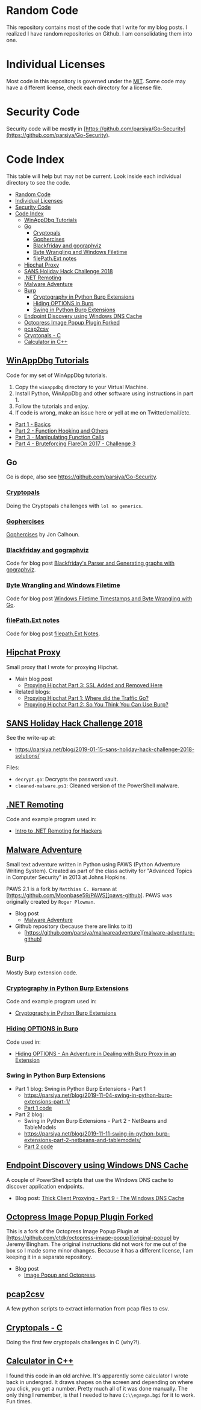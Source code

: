 # Random Code
This repository contains most of the code that I write for my blog posts. I realized I have random repositories on Github. I am consolidating them into one.

# Individual Licenses
Most code in this repository is governed under the [MIT](LICENSE-code). Some code may have a different license, check each directory for a license file.

# Security Code
Security code will be mostly in [https://github.com/parsiya/Go-Security](https://github.com/parsiya/Go-Security).

# Code Index
This table will help but may not be current. Look inside each individual directory to see the code.

<!-- MarkdownTOC -->

- [Random Code](#random-code)
- [Individual Licenses](#individual-licenses)
- [Security Code](#security-code)
- [Code Index](#code-index)
    - [WinAppDbg Tutorials](#winappdbg-tutorials)
    - [Go](#go)
        - [Cryptopals](#cryptopals)
        - [Gophercises](#gophercises)
        - [Blackfriday and gographviz](#blackfriday-and-gographviz)
        - [Byte Wrangling and Windows Filetime](#byte-wrangling-and-windows-filetime)
        - [filePath.Ext notes](#filepathext-notes)
    - [Hipchat Proxy](#hipchat-proxy)
    - [SANS Holiday Hack Challenge 2018](#sans-holiday-hack-challenge-2018)
    - [.NET Remoting](#net-remoting)
    - [Malware Adventure](#malware-adventure)
    - [Burp](#burp)
        - [Cryptography in Python Burp Extensions](#cryptography-in-python-burp-extensions)
        - [Hiding OPTIONS in Burp](#hiding-options-in-burp)
        - [Swing in Python Burp Extensions](#swing-in-python-burp-extensions)
    - [Endpoint Discovery using Windows DNS Cache](#endpoint-discovery-using-windows-dns-cache)
    - [Octopress Image Popup Plugin Forked](#octopress-image-popup-plugin-forked)
    - [pcap2csv](#pcap2csv)
    - [Cryptopals - C](#cryptopals---c)
    - [Calculator in C++](#calculator-in-c)

<!-- /MarkdownTOC -->

## [WinAppDbg Tutorials](winappdbg)
Code for my set of WinAppDbg tutorials.

1. Copy the `winappdbg` directory to your Virtual Machine.
2. Install Python, WinAppDbg and other software using instructions in part 1.
3. Follow the tutorials and enjoy.
4. If code is wrong, make an issue here or yell at me on Twitter/email/etc.

- [Part 1 - Basics][winappdbg-1]
- [Part 2 - Function Hooking and Others][winappdbg-2]
- [Part 3 - Manipulating Function Calls][winappdbg-3]
- [Part 4 - Bruteforcing FlareOn 2017 - Challenge 3][winappdbg-4]

## Go
Go is dope, also see https://github.com/parsiya/Go-Security.

### [Cryptopals](cryptopals/go)
Doing the Cryptopals challenges with `lol no generics`.

### [Gophercises](gophercises/)
[Gophercises](https://gophercises.com/) by Jon Calhoun.

### [Blackfriday and gographviz](markdown-parsing)
Code for blog post [Blackfriday's Parser and Generating graphs with gographviz][blackfriday-gographviz].

### [Byte Wrangling and Windows Filetime](filetime-bytewrangling/)
Code for blog post [Windows Filetime Timestamps and Byte Wrangling with Go][byte-wrangling].

### [filePath.Ext notes](filepath-ext)
Code for blog post [filepath.Ext Notes][filepath-ext].

## [Hipchat Proxy](hipchat-proxy)
Small proxy that I wrote for proxying Hipchat.

- Main blog post
    - [Proxying Hipchat Part 3: SSL Added and Removed Here][hipchat-3]
- Related blogs:
    - [Proxying Hipchat Part 1: Where did the Traffic Go?][hipchat-1]
    - [Proxying Hipchat Part 2: So You Think You Can Use Burp?][hipchat-2]

## [SANS Holiday Hack Challenge 2018](sans-holidayhack-2018)
See the write-up at:

* https://parsiya.net/blog/2019-01-15-sans-holiday-hack-challenge-2018-solutions/

Files:

* `decrypt.go`: Decrypts the password vault.
* `cleaned-malware.ps1`: Cleaned version of the PowerShell malware.

## [.NET Remoting](net-remoting)
Code and example program used in:

- [Intro to .NET Remoting for Hackers][net-remoting]

## [Malware Adventure](malware-adventure)
Small text adventure written in Python using PAWS (Python Adventure Writing System). Created as part of the class activity for "Advanced Topics in Computer Security" in 2013 at Johns Hopkins.

PAWS 2.1 is a fork by `Matthias C. Hormann` at [https://github.com/Moonbase59/PAWS][paws-github]. PAWS was originally created by `Roger Plowman`.

- Blog post
    - [Malware Adventure][malware-adventure-blog]
- Github repository (because there are links to it)
    - [https://github.com/parsiya/malwareadventure][malware-adventure-github]

## Burp
Mostly Burp extension code.

### [Cryptography in Python Burp Extensions](python-burp-crypto)
Code and example program used in:

- [Cryptography in Python Burp Extensions][python-burp-crypto-blog]

### [Hiding OPTIONS in Burp](burp-filter-options)
Code used in:

- [Hiding OPTIONS - An Adventure in Dealing with Burp Proxy in an Extension][burp-filter-options-blog]

### Swing in Python Burp Extensions

* Part 1 blog: Swing in Python Burp Extensions - Part 1
    * https://parsiya.net/blog/2019-11-04-swing-in-python-burp-extensions-part-1/
    * [Part 1 code](jython-swing-1)
* Part 2 blog:
    * Swing in Python Burp Extensions - Part 2 - NetBeans and TableModels
    * https://parsiya.net/blog/2019-11-11-swing-in-python-burp-extensions-part-2-netbeans-and-tablemodels/
    * [Part 2 code](jython-swing-2)

## [Endpoint Discovery using Windows DNS Cache](dns-cache)
A couple of PowerShell scripts that use the Windows DNS cache to discover application endpoints.

- Blog post: [Thick Client Proxying - Part 9 - The Windows DNS Cache][dns-cache]

## [Octopress Image Popup Plugin Forked](https://github.com/parsiya/octopress-image-popup-forked)
This is a fork of the Octopress Image Popup Plugin at [https://github.com/ctdk/octopress-image-popup][original-popup] by Jeremy Bingham. The original instructions did not work for me out of the box so I made some minor changes. Because it has a different license, I am keeping it in a separate repository.

- Blog post
    - [Image Popup and Octopress][pop-up-blog].

## [pcap2csv](pcap2csv)
A few python scripts to extract information from pcap files to csv.

## [Cryptopals - C](cryptopals/c)
Doing the first few cryptopals challenges in C (why?!).

## [Calculator in C++](calculator.cpp)
I found this code in an old archive. It's apparently some calculator I wrote back in undergrad. It draws shapes on the screen and depending on where you click, you get a number. Pretty much all of it was done manually. The only thing I remember, is that I needed to have `C:\\egavga.bgi` for it to work. Fun times.

<!-- Links -->

[hipchat-1]: https://parsiya.net/blog/2015-10-08-proxying-hipchat-part-1-where-did-the-traffic-go/
[hipchat-2]: https://parsiya.net/blog/2015-10-09-proxying-hipchat-part-2-so-you-think-you-can-use-burp/
[hipchat-3]: https://parsiya.net/blog/2015-10-19-proxying-hipchat-part-3-ssl-added-and-removed-here/
[net-remoting]: https://parsiya.net/blog/2015-11-14-intro-to-.net-remoting-for-hackers/
[original-popup]: https://github.com/ctdk/octopress-image-popup
[pop-up-blog]: https://parsiya.net/blog/2015-07-26-image-popup-and-octopress/
[pop-up-github]: https://github.com/parsiya/octopress-image-popup-forked
[paws-github]: https://github.com/Moonbase59/PAWS
[malware-adventure-blog]: https://parsiya.net/blog/2014-09-21-malware-adventure/
[malware-adventure-github]: https://github.com/parsiya/malwareadventure
[winappdbg-1]: https://parsiya.net/blog/2017-11-09-winappdbg---part-1---basics/
[winappdbg-2]: https://parsiya.net/blog/2017-11-11-winappdbg---part-2---function-hooking-and-others/
[winappdbg-3]: https://parsiya.net/blog/2017-11-15-winappdbg---part-3---manipulating-function-calls/
[winappdbg-4]: https://parsiya.net/blog/2017-11-15-winappdbg---part-4---bruteforcing-flareon-2017---challenge-3/
[go-pcap]: https://parsiya.net/blog/2017-12-03-go-and-pcaps/
[blackfriday-gographviz]: https://parsiya.net/blog/2018-10-28-blackfridays-parser-and-generating-graphs-with-gographviz/
[byte-wrangling]: https://parsiya.net/blog/2018-11-01-windows-filetime-timestamps-and-byte-wrangling-with-go/
[filepath-ext]: https://parsiya.net/blog/2018-11-10-filepath.ext-notes/
[python-burp-crypto-blog]: https://parsiya.net/blog/2018-12-23-cryptography-in-python-burp-extensions/
[burp-filter-options-blog]: https://parsiya.net/blog/2019-04-06-hiding-options-an-adventure-in-dealing-with-burp-proxy-in-an-extension/
[dns-cache]: https://parsiya.net/blog/2019-04-28-thick-client-proxying-part-9-the-windows-dns-cache/